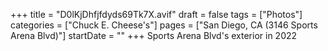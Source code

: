 +++
title = "D0lKjDhfjfdyds69Tk7X.avif"
draft = false
tags = ["Photos"]
categories = ["Chuck E. Cheese's"]
pages = ["San Diego, CA (3146 Sports Arena Blvd)"]
startDate = ""
+++
Sports Arena Blvd's exterior in 2022
